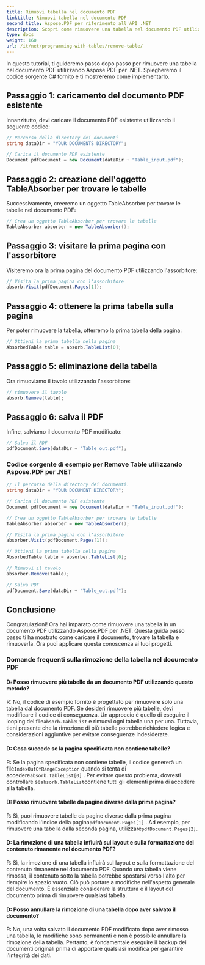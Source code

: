 ```yaml
---
title: Rimuovi tabella nel documento PDF
linktitle: Rimuovi tabella nel documento PDF
second_title: Aspose.PDF per riferimento all'API .NET
description: Scopri come rimuovere una tabella nel documento PDF utilizzando Aspose.PDF per .NET.
type: docs
weight: 160
url: /it/net/programming-with-tables/remove-table/
---
```

In questo tutorial, ti guideremo passo dopo passo per rimuovere una tabella nel documento PDF utilizzando Aspose.PDF per .NET. Spiegheremo il codice sorgente C# fornito e ti mostreremo come implementarlo.

## Passaggio 1: caricamento del documento PDF esistente
Innanzitutto, devi caricare il documento PDF esistente utilizzando il seguente codice:

```csharp
// Percorso della directory dei documenti
string dataDir = "YOUR DOCUMENTS DIRECTORY";

// Carica il documento PDF esistente
Document pdfDocument = new Document(dataDir + "Table_input.pdf");
```

## Passaggio 2: creazione dell'oggetto TableAbsorber per trovare le tabelle
Successivamente, creeremo un oggetto TableAbsorber per trovare le tabelle nel documento PDF:

```csharp
// Crea un oggetto TableAbsorber per trovare le tabelle
TableAbsorber absorber = new TableAbsorber();
```

## Passaggio 3: visitare la prima pagina con l'assorbitore
Visiteremo ora la prima pagina del documento PDF utilizzando l'assorbitore:

```csharp
// Visita la prima pagina con l'assorbitore
absorb.Visit(pdfDocument.Pages[1]);
```

## Passaggio 4: ottenere la prima tabella sulla pagina
Per poter rimuovere la tabella, otterremo la prima tabella della pagina:

```csharp
// Ottieni la prima tabella nella pagina
AbsorbedTable table = absorb.TableList[0];
```

## Passaggio 5: eliminazione della tabella
Ora rimuoviamo il tavolo utilizzando l'assorbitore:

```csharp
// rimuovere il tavolo
absorb.Remove(table);
```

## Passaggio 6: salva il PDF
Infine, salviamo il documento PDF modificato:

```csharp
// Salva il PDF
pdfDocument.Save(dataDir + "Table_out.pdf");
```

### Codice sorgente di esempio per Remove Table utilizzando Aspose.PDF per .NET

```csharp
// Il percorso della directory dei documenti.
string dataDir = "YOUR DOCUMENT DIRECTORY";

// Carica il documento PDF esistente
Document pdfDocument = new Document(dataDir + "Table_input.pdf");

// Crea un oggetto TableAbsorber per trovare le tabelle
TableAbsorber absorber = new TableAbsorber();

// Visita la prima pagina con l'assorbitore
absorber.Visit(pdfDocument.Pages[1]);

// Ottieni la prima tabella nella pagina
AbsorbedTable table = absorber.TableList[0];

// Rimuovi il tavolo
absorber.Remove(table);

// Salva PDF
pdfDocument.Save(dataDir + "Table_out.pdf");
```

## Conclusione
Congratulazioni! Ora hai imparato come rimuovere una tabella in un documento PDF utilizzando Aspose.PDF per .NET. Questa guida passo passo ti ha mostrato come caricare il documento, trovare la tabella e rimuoverla. Ora puoi applicare questa conoscenza ai tuoi progetti.

### Domande frequenti sulla rimozione della tabella nel documento PDF

#### D: Posso rimuovere più tabelle da un documento PDF utilizzando questo metodo?

 R: No, il codice di esempio fornito è progettato per rimuovere solo una tabella dal documento PDF. Se desideri rimuovere più tabelle, devi modificare il codice di conseguenza. Un approccio è quello di eseguire il looping del file`absorb.TableList` e rimuovi ogni tabella una per una. Tuttavia, tieni presente che la rimozione di più tabelle potrebbe richiedere logica e considerazioni aggiuntive per evitare conseguenze indesiderate.

#### D: Cosa succede se la pagina specificata non contiene tabelle?

 R: Se la pagina specificata non contiene tabelle, il codice genererà un file`IndexOutOfRangeException` quando si tenta di accedere`absorb.TableList[0]` . Per evitare questo problema, dovresti controllare se`absorb.TableList`contiene tutti gli elementi prima di accedere alla tabella.

#### D: Posso rimuovere tabelle da pagine diverse dalla prima pagina?

 R: Sì, puoi rimuovere tabelle da pagine diverse dalla prima pagina modificando l'indice della pagina`pdfDocument.Pages[1]` . Ad esempio, per rimuovere una tabella dalla seconda pagina, utilizzare`pdfDocument.Pages[2]`.

#### D: La rimozione di una tabella influirà sul layout e sulla formattazione del contenuto rimanente nel documento PDF?

R: Sì, la rimozione di una tabella influirà sul layout e sulla formattazione del contenuto rimanente nel documento PDF. Quando una tabella viene rimossa, il contenuto sotto la tabella potrebbe spostarsi verso l'alto per riempire lo spazio vuoto. Ciò può portare a modifiche nell'aspetto generale del documento. È essenziale considerare la struttura e il layout del documento prima di rimuovere qualsiasi tabella.

#### D: Posso annullare la rimozione di una tabella dopo aver salvato il documento?

R: No, una volta salvato il documento PDF modificato dopo aver rimosso una tabella, le modifiche sono permanenti e non è possibile annullare la rimozione della tabella. Pertanto, è fondamentale eseguire il backup dei documenti originali prima di apportare qualsiasi modifica per garantire l'integrità dei dati.